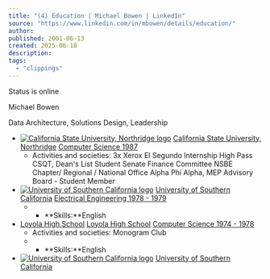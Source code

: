 ```yaml
---
title: "(4) Education | Michael Bowen | LinkedIn"
source: "https://www.linkedin.com/in/mbowen/details/education/"
author:
published: 2001-06-13
created: 2025-06-18
description:
tags:
  - "clippings"
---
```

Status is online

Michael Bowen

Data Architecture, Solutions Design, Leadership

- [![California State University, Northridge logo](https://media.licdn.com/dms/image/v2/C4D0BAQHZ3WlH0bmyew/company-logo_100_100/company-logo_100_100/0/1631304145626?e=1755734400&v=beta&t=fFcSpT9OM9gGWcW_wHh5VWCze68FJFYsZvYVPDYd8LI)](https://www.linkedin.com/company/9502/)
		[California State University, Northridge](https://www.linkedin.com/in/mbowen/add-edit/EDUCATION/?profileFormEntryPoint=PROFILE_SECTION&entityUrn=urn%3Ali%3Afsd_profileEducation%3A%28ACoAAAAAC8EBi_lxU_6Klz2yl1UUE_kf5p8oALU%2C1080448983%29&trackingId=3LTBGr6mS4CoDp9p%2Bz3u7g%3D%3D&desktopBackground=PROFILE_DETAIL_SCREEN)
	[Computer Science 1987](https://www.linkedin.com/in/mbowen/add-edit/EDUCATION/?profileFormEntryPoint=PROFILE_SECTION&entityUrn=urn%3Ali%3Afsd_profileEducation%3A%28ACoAAAAAC8EBi_lxU_6Klz2yl1UUE_kf5p8oALU%2C1080448983%29&trackingId=3LTBGr6mS4CoDp9p%2Bz3u7g%3D%3D&desktopBackground=PROFILE_DETAIL_SCREEN)
	- Activities and societies: 3x Xerox El Segundo Internship High Pass CSQT, Dean's List Student Senate Finance Committee NSBE Chapter/ Regional / National Office Alpha Phi Alpha, MEP Advisory Board - Student Member
- [![University of Southern California logo](https://media.licdn.com/dms/image/v2/C4E0BAQHatTfEv4Af6w/company-logo_100_100/company-logo_100_100/0/1631312619853?e=1755734400&v=beta&t=zuVHjtxVrSSSZ1r_paF41qT4xgrYGoKKGam7LWiLsVM)](https://www.linkedin.com/company/3084/)
		[University of Southern California](https://www.linkedin.com/in/mbowen/add-edit/EDUCATION/?profileFormEntryPoint=PROFILE_SECTION&entityUrn=urn%3Ali%3Afsd_profileEducation%3A%28ACoAAAAAC8EBi_lxU_6Klz2yl1UUE_kf5p8oALU%2C245895%29&trackingId=4%2Fy8TXgxSSGRvlAj5agiJw%3D%3D&desktopBackground=PROFILE_DETAIL_SCREEN)
	[Electrical Engineering 1978 - 1979](https://www.linkedin.com/in/mbowen/add-edit/EDUCATION/?profileFormEntryPoint=PROFILE_SECTION&entityUrn=urn%3Ali%3Afsd_profileEducation%3A%28ACoAAAAAC8EBi_lxU_6Klz2yl1UUE_kf5p8oALU%2C245895%29&trackingId=4%2Fy8TXgxSSGRvlAj5agiJw%3D%3D&desktopBackground=PROFILE_DETAIL_SCREEN)
	- - **Skills:**English
- 	[Loyola High School](https://www.linkedin.com/search/results/all/?keywords=Loyola+High+School)
		[Loyola High School](https://www.linkedin.com/in/mbowen/add-edit/EDUCATION/?profileFormEntryPoint=PROFILE_SECTION&entityUrn=urn%3Ali%3Afsd_profileEducation%3A%28ACoAAAAAC8EBi_lxU_6Klz2yl1UUE_kf5p8oALU%2C9420229%29&trackingId=z1DE1k4FSy%2BnHY7b8wU6FA%3D%3D&desktopBackground=PROFILE_DETAIL_SCREEN)
	[Computer Science 1974 - 1978](https://www.linkedin.com/in/mbowen/add-edit/EDUCATION/?profileFormEntryPoint=PROFILE_SECTION&entityUrn=urn%3Ali%3Afsd_profileEducation%3A%28ACoAAAAAC8EBi_lxU_6Klz2yl1UUE_kf5p8oALU%2C9420229%29&trackingId=z1DE1k4FSy%2BnHY7b8wU6FA%3D%3D&desktopBackground=PROFILE_DETAIL_SCREEN)
	- Activities and societies: Monogram Club
	- - **Skills:**English
- [![University of Southern California logo](https://media.licdn.com/dms/image/v2/C4E0BAQHatTfEv4Af6w/company-logo_100_100/company-logo_100_100/0/1631312619853?e=1755734400&v=beta&t=zuVHjtxVrSSSZ1r_paF41qT4xgrYGoKKGam7LWiLsVM)](https://www.linkedin.com/company/3084/)
		[University of Southern California](https://www.linkedin.com/in/mbowen/add-edit/EDUCATION/?profileFormEntryPoint=PROFILE_SECTION&entityUrn=urn%3Ali%3Afsd_profileEducation%3A%28ACoAAAAAC8EBi_lxU_6Klz2yl1UUE_kf5p8oALU%2C1091625170%29&trackingId=r%2FOcX%2FDLQdOrJVSj8yelrg%3D%3D&desktopBackground=PROFILE_DETAIL_SCREEN)